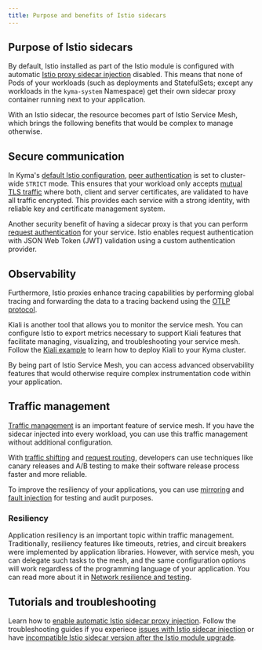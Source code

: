 ```yaml
---
title: Purpose and benefits of Istio sidecars
---
```


## Purpose of Istio sidecars

By default, Istio installed as part of the Istio module is configured with automatic [Istio proxy sidecar injection](https://istio.io/docs/setup/kubernetes/additional-setup/sidecar-injection/) disabled. This means that none of Pods of your workloads (such as deployments and StatefulSets; except any workloads in the `kyma-system` Namespace) get their own sidecar proxy container running next to your application. 

With an Istio sidecar, the resource becomes part of Istio Service Mesh, which brings the following benefits that would be complex to manage otherwise.

## Secure communication

In Kyma's [default Istio configuration](./00-40-overview-istio-setup.md), [peer authentication](https://istio.io/latest/docs/concepts/security/#peer-authentication) is set to cluster-wide `STRICT` mode. This ensures that your workload only accepts [mutual TLS traffic](https://www.cloudflare.com/learning/access-management/what-is-mutual-tls/) where both, client and server certificates, are validated to have all traffic encrypted. This provides each service with a strong identity, with reliable key and certificate management system.

Another security benefit of having a sidecar proxy is that you can perform [request authentication](https://istio.io/latest/docs/reference/config/security/request_authentication/) for your service. Istio enables request authentication with JSON Web Token (JWT) validation using a custom authentication provider.

## Observability

Furthermore, Istio proxies enhance tracing capabilities by performing global tracing and forwarding the data to a tracing backend using the [OTLP protocol](https://opentelemetry.io/docs/reference/specification/protocol/).

Kiali is another tool that allows you to monitor the service mesh. You can configure Istio to export metrics necessary to support Kiali features that facilitate managing, visualizing, and troubleshooting your service mesh. Follow the [Kiali example](https://github.com/kyma-project/examples/tree/main/kiali) to learn how to deploy Kiali to your Kyma cluster.

By being part of Istio Service Mesh, you can access advanced observability features that would otherwise require complex instrumentation code within your application.

## Traffic management

[Traffic management](https://istio.io/latest/docs/concepts/traffic-management/) is an important feature of service mesh. If you have the sidecar injected into every workload, you can use this traffic management without additional configuration.

With [traffic shifting](https://istio.io/latest/docs/tasks/traffic-management/traffic-shifting/) and [request routing](https://istio.io/latest/docs/tasks/traffic-management/request-routing/), developers can use techniques like canary releases and A/B testing to make their software release process faster and more reliable.

To improve the resiliency of your applications, you can use [mirroring](https://istio.io/latest/docs/tasks/traffic-management/mirroring/) and [fault injection](https://istio.io/latest/docs/tasks/traffic-management/fault-injection/) for testing and audit purposes.

### Resiliency

Application resiliency is an important topic within traffic management. Traditionally, resiliency features like timeouts, retries, and circuit breakers were implemented by application libraries. However, with service mesh, you can delegate such tasks to the mesh, and the same configuration options will work regardless of the programming language of your application. You can read more about it in [Network resilience and testing](https://istio.io/latest/docs/concepts/traffic-management/#network-resilience-and-testing).

## Tutorials and troubleshooting

Learn how to [enable automatic Istio sidecar proxy injection](./01-50-enable-sidecar-injection.md). 
Follow the troubleshooting guides if you experiece [issues with Istio sidecar injection](./04-30-istio-no-sidecar.md) or have [incompatible Istio sidecar version after the Istio module upgrade](./04-40-incompatible-istio-sidecar-version.md).